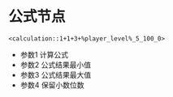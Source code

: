 # 公式节点

```
<calculation::1+1+3+%player_level%_5_100_0>
```

* 参数1 计算公式
* 参数2 公式结果最小值
* 参数3 公式结果最大值
* 参数4 保留小数位数
